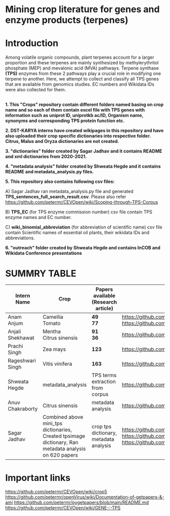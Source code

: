 # Mining crop literature for genes and enzyme products (terpenes)

# Introduction
Among volatile organic compounds, plant terpenes account for a larger proportion and these terpenes are mainly synthesized by methylerythritol phosphate (MEP) and mevalonic acid (MVA) pathways. Terpene synthase **(TPS)** enzymes from these 2 pathways play a crucial role in modifying one terpene to another. Here, we attempt to collect and classify all TPS genes that are available from genomics studies. EC numbers and Wikidata IDs were also collected for them.

##
**1. This "Crops" repository contain different folders named basing on crop name and so each of them contain excel file with TPS genes with information such as uniprot ID, uniprotkb ac/ID, Organism name, synonyms and corresponding TPS protein function etc.**

**2. DST-KARYA interns have created wikipages in this repository and have also uploaded their crop specific dictionaries into respective folder. Citrus, Malus and Oryza  dictionaries are not created.**

**3. "dictionaries" folder created by Sagar Jadhav and it contains README and xml dictionaries from 2020-2021.**

**4. "metadata analysis" folder created by Shweata Hegde and it contains README and metadata_analysis.py files.**

**5. This repository also contains following csv files:**

A) Sagar Jadhav ran metadata_analysis.py file and generated **TPS_sentences_full_search_result.csv**. Please also refer https://github.com/petermr/CEVOpen/wiki/Scoping-through-TPS-Corpus 

B) **TPS_EC** (for TPS enzyme commission number) csv file contain TPS enzyme names and EC number.

C) **wiki_binomial_abbreviation** (for abbreviation of scientific name) csv file contain Scientific names of essential oil plants, their wikidata IDs and abbreviations.

**6. "outreach" folder created by Shweata Hegde and contains InCOB and Wikidata Conference presentations**


##

# SUMMRY TABLE

| Intern Name|Crop| Papers available (Research article)|Wikipage|
   | --- | --- | --- |--- |
   |Anam Anjum|Camellia<br/>Tomato | **49**<br/>**77**|https://github.com/petermr/crops/blob/main/Solanum%20lycopersicum/eo_tomato.xml https://github.com/petermr/crops/blob/main/Camellia/eo_CAMSITps.xml|
   | Anjali Shekhawat|Mentha<br/>Citrus sinensis | **91**<br/>**36** | https://github.com/petermr/crops/blob/main/Mentha/eo_menthaTPS.xml|
   | Prachi Singh|Zea mays | **123** | https://github.com/petermr/crops/blob/main/Zea%20mays/eo_ZeaTPS.xml|
   | Rageshwari Singh |Vitis vinifera | **163** |https://github.com/petermr/crops/blob/main/Vitis%20vinifera/eo_VVinifera.xml|
   |Shweata Hegde |metadata_analysis |TPS terms extraction from corpus|https://github.com/petermr/crops/tree/main/metadata_analysis |
   |Anuv Chakraborty | Citrus sinensis|metadata analysis|https://github.com/petermr/CEVOpen/wiki/Activities-Summary:-Anuv|
   |Sagar Jadhav | Combined above mini_tps dictionaries, Created tpsimage dictionary, Ran metadata analysis on 620 papers|crop tps dictionary, metadata analysis|https://github.com/petermr/crops/blob/main/dictinaries/crop_tpsenzyme.xml  https://github.com/petermr/crops/blob/main/dictinaries/tpsimage.xml https://github.com/petermr/crops/blob/main/TPS%20sentences_full_search_result.csv|
  
##

# Important links
https://github.com/petermr/CEVOpen/wiki/crop5      
https://github.com/petermr/openVirus/wiki/Documentation-of-getpapers-&-ami       https://github.com/petermr/pygetpapers/blob/main/README.md      
https://github.com/petermr/CEVOpen/wiki/GENE-:-TPS
